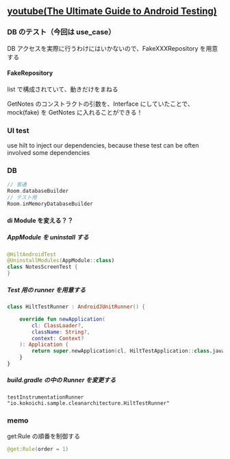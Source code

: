 ## [youtube(The Ultimate Guide to Android Testing)](https://www.youtube.com/watch?v=nDCCwyS0_MQ&ab_channel=PhilippLackner)

### DB のテスト（今回は use_case）
DB アクセスを実際に行うわけにはいかないので、FakeXXXRepository を用意する

#### FakeRepository
list で構成されていて、動きだけをまねる

GetNotes のコンストラクトの引数を、Interface にしていたことで、mock(fake) を GetNotes に入れることができる！

### UI test
use hilt to inject our dependencies, because these test can be often involved some dependencies

### DB
```kotlin
// 普通
Room.databaseBuilder
// テスト用
Room.inMemoryDatabaseBuilder
```

#### di Module を変える？？

##### AppModule を uninstall する

```kotlin
@HiltAndroidTest
@UninstallModules(AppModule::class)
class NotesScreenTest {
}
```

##### Test 用の runner を用意する
```kotlin
class HiltTestRunner : AndroidJUnitRunner() {

    override fun newApplication(
        cl: ClassLoader?,
        className: String?,
        context: Context?
    ): Application {
        return super.newApplication(cl, HiltTestApplication::class.java.name, context)
    }
}
```

##### build.gradle の中の Runner を変更する
```
testInstrumentationRunner "io.kokoichi.sample.cleanarchitecture.HiltTestRunner"
```

### memo
get:Rule の順番を制御する

```kotlin
@get:Rule(order = 1)
```


